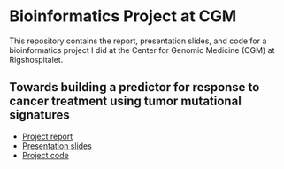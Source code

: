 # Bioinformatics Project at CGM

This repository contains the report, presentation slides, and code for a bioinformatics project I did at the Center for Genomic Medicine (CGM) at Rigshospitalet.

## Towards building a predictor for response to cancer treatment using tumor mutational signatures

* [Project report](https://github.com/St3451/Bioinformatics_Project_1/blob/master/stefano_pellegrini_project_report.pdf)
* [Presentation slides](https://github.com/St3451/Bioinformatics_Project_1/blob/master/Presentation/Mutational_pattern_presentation.pptx?raw=true)
* [Project code](https://github.com/St3451/Bioinformatics_Project_1/tree/master/Code)
